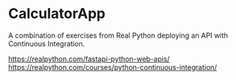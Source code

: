 # CalculatorApp
A combination of exercises from Real Python deploying an API with Continuous Integration. 

https://realpython.com/fastapi-python-web-apis/
https://realpython.com/courses/python-continuous-integration/
